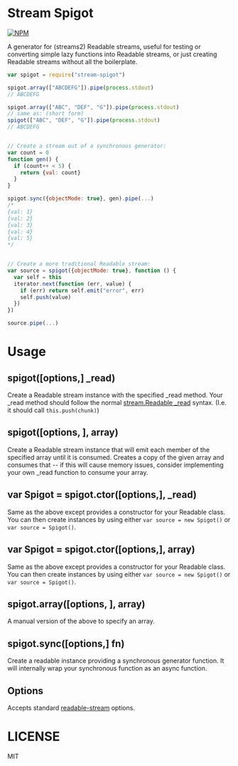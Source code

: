 Stream Spigot
=============

[![NPM](https://nodei.co/npm/stream-spigot.png)](https://nodei.co/npm/stream-spigot/)

A generator for (streams2) Readable streams, useful for testing or converting simple lazy functions into Readable streams, or just creating Readable streams without all the boilerplate.

```javascript
var spigot = require("stream-spigot")

spigot.array(["ABCDEFG"]).pipe(process.stdout)
// ABCDEFG

spigot.array(["ABC", "DEF", "G"]).pipe(process.stdout)
// same as: (short form)
spigot(["ABC", "DEF", "G"]).pipe(process.stdout)
// ABCDEFG


// Create a stream out of a synchronous generator:
var count = 0
function gen() {
  if (count++ < 5) {
    return {val: count}
  }
}

spigot.sync({objectMode: true}, gen).pipe(...)
/*
{val: 1}
{val: 2}
{val: 3}
{val: 4}
{val: 5}
*/


// Create a more traditional Readable stream:
var source = spigot({objectMode: true}, function () {
  var self = this
  iterator.next(function (err, value) {
    if (err) return self.emit("error", err)
    self.push(value)
  })
})

source.pipe(...)

```

Usage
=====

spigot([options,] _read)
---

Create a Readable stream instance with the specified _read method. Your _read method should follow the normal [stream.Readable _read](http://nodejs.org/api/stream.html#stream_readable_read_size_1) syntax. (I.e. it should call `this.push(chunk)`)

spigot([options, ], array)
---

Create a Readable stream instance that will emit each member of the specified array until it is consumed. Creates a copy of the given array and consumes that -- if this will cause memory issues, consider implementing your own _read function to consume your array.

var Spigot = spigot.ctor([options,], _read)
---

Same as the above except provides a constructor for your Readable class. You can then create instances by using either `var source = new Spigot()` or `var source = Spigot()`.

var Spigot = spigot.ctor([options,], array)
---

Same as the above except provides a constructor for your Readable class. You can then create instances by using either `var source = new Spigot()` or `var source = Spigot()`.

spigot.array([options, ], array)
---

A manual version of the above to specify an array.


spigot.sync([options,] fn)
------------------------

Create a readable instance providing a synchronous generator function. It will internally wrap your synchronous function as an async function.

Options
-------

Accepts standard [readable-stream](http://npmjs.org/api/stream.html) options.

LICENSE
=======

MIT
